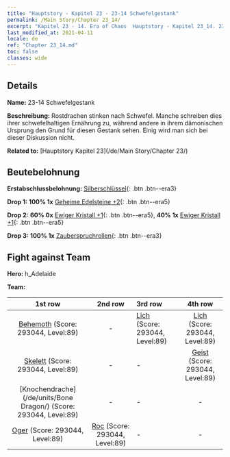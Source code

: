 ```yaml
---
title: "Hauptstory - Kapitel 23 - 23-14 Schwefelgestank"
permalink: /Main Story/Chapter 23_14/
excerpt: "Kapitel 23 - 14. Era of Chaos  Hauptstory - Kapitel 23_14. 23-14 Schwefelgestank"
last_modified_at: 2021-04-11
locale: de
ref: "Chapter 23_14.md"
toc: false
classes: wide
---
```


## Details

 **Name:** 23-14 Schwefelgestank

 **Beschreibung:** Rostdrachen stinken nach Schwefel. Manche schreiben dies ihrer schwefelhaltigen Ernährung zu, während andere in ihrem dämonischen Ursprung den Grund für diesen Gestank sehen. Einig wird man sich bei dieser Diskussion nicht.

 **Related to:** [Hauptstory Kapitel 23](/de/Main Story/Chapter 23/)

## Beutebelohnung

 **Erstabschlussbelohnung:** [Silberschlüssel](/de/Items/con_693/){: .btn .btn--era3}

 **Drop 1:** **100% 1x** [Geheime Edelsteine +2](/de/Items/mat_79/){: .btn .btn--era5}

 **Drop 2:** **60% 0x** [Ewiger Kristall +1](/de/Items/mat_73/){: .btn .btn--era5}, **40% 1x** [Ewiger Kristall +1](/de/Items/mat_73/){: .btn .btn--era5}

 **Drop 3:** **100% 1x** [Zauberspruchrollen](/de/Items/con_694/){: .btn .btn--era3}


## Fight against Team
 **Hero:** h_Adelaide

 **Team:**


  | 1st row | 2nd row | 3rd row | 4th row |
  |:----:|:----:|:----|:----:|
  | [Behemoth](/de/units/Behemoth/) (Score: 293044, Level:89)  | - | [Lich](/de/units/Lich/) (Score: 293044, Level:89)  | [Lich](/de/units/Lich/) (Score: 293044, Level:89)  |
  | [Skelett](/de/units/Skeleton/) (Score: 293044, Level:89)  | - | - | [Geist](/de/units/Wight/) (Score: 293044, Level:89)  |
  | [Knochendrache](/de/units/Bone Dragon/) (Score: 293044, Level:89)  | - | - | - |
  | [Oger](/de/units/Ogre/) (Score: 293044, Level:89)  | [Roc](/de/units/Roc/) (Score: 293044, Level:89)  | - | - |


